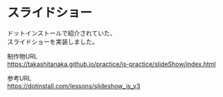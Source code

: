 # スライドショー

ドットインストールで紹介されていた、  
スライドショーを実装しました。

制作物URL  
https://takashitanaka.github.io/practice/js-practice/slideShow/index.html

参考URL  
https://dotinstall.com/lessons/slideshow_js_v3